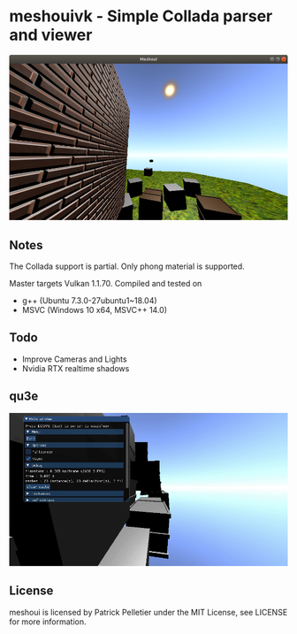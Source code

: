 # meshouivk - Simple Collada parser and viewer

![sample viewer_output](https://raw.githubusercontent.com/mittpat/meshoui/master/meshoui/resources/screenshot.png)


Notes
-------

The Collada support is partial. Only phong material is supported.

Master targets Vulkan 1.1.70.
Compiled and tested on
* g++  (Ubuntu 7.3.0-27ubuntu1~18.04)
* MSVC (Windows 10 x64, MSVC++ 14.0)


Todo
-------

* Improve Cameras and Lights
* Nvidia RTX realtime shadows


qu3e
-------

![animation](https://raw.githubusercontent.com/mittpat/meshoui/master/meshoui/resources/qu3e.gif)


License
-------

meshoui is licensed by Patrick Pelletier under the MIT License, see LICENSE for more information.
